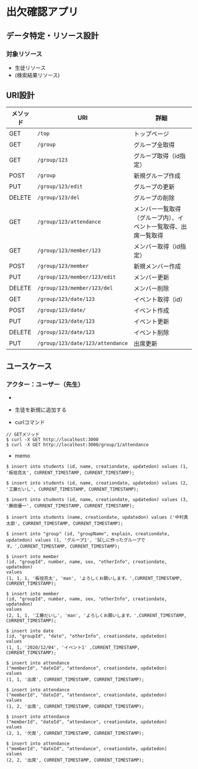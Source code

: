 # 出欠確認アプリ

## データ特定・リソース設計
### 対象リソース
* 生徒リソース
* (検索結果リソース)

## URI設計

|メソッド|URI|詳細|
|-|-|-|
|GET|`/top`|トップページ|
|GET|`/group`|グループ全取得|
|GET|`/group/123`|グループ取得（id指定）|
|POST|`/group`|新規グループ作成|
|PUT|`/group/123/edit`|グループの更新|
|DELETE|`/group/123/del`|グループの削除|
|GET|`/group/123/attendance`|メンバー一覧取得（グループ内）、イベント一覧取得、出席一覧取得|
|GET|`/group/123/member/123`|メンバー取得（id指定）|
|POST|`/group/123/member`|新規メンバー作成|
|PUT|`/group/123/member/123/edit`|メンバー更新|
|DELETE|`/group/123/member/123/del`|メンバー削除|
|GET|`/group/123/date/123`|イベント取得（id）|
|POST|`/group/123/date/`|イベント作成|
|PUT|`/group/123/date/123`|イベント更新|
|DELETE|`/group/123/date/123`|イベント削除|
|PUT|`/group/123/date/123/attendance`|出席更新|


## ユースケース
### アクター：ユーザー（先生）
* 
* 生徒を新規に追加する

* curlコマンド

```
// GETメソッド
$ curl -X GET http://localhost:3000
$ curl -X GET http://localhost:3000/group/1/attendance
```



* memo

```
$ insert into students (id, name, creationdate, updatedon) values (1, '板垣亮太', CURRENT_TIMESTAMP, CURRENT_TIMESTAMP);

$ insert into students (id, name, creationdate, updatedon) values (2, '工藤だいし', CURRENT_TIMESTAMP, CURRENT_TIMESTAMP);

$ insert into students (id, name, creationdate, updatedon) values (3, '藤田優一', CURRENT_TIMESTAMP, CURRENT_TIMESTAMP);

$ insert into students (name, creationdate, updatedon) values ('中村真太郎', CURRENT_TIMESTAMP, CURRENT_TIMESTAMP);

$ insert into "group" (id, "groupName", explain, creationdate, updatedon) values (1, 'グループ1', '試しに作ったグループです。',CURRENT_TIMESTAMP, CURRENT_TIMESTAMP);

$ insert into member 
(id, "groupId", number, name, sex, "otherInfo", creationdate, updatedon)
values
(1, 1, 1, '板垣亮太', 'man', 'よろしくお願いします。',CURRENT_TIMESTAMP, CURRENT_TIMESTAMP);

$ insert into member 
(id, "groupId", number, name, sex, "otherInfo", creationdate, updatedon)
values
(2, 1, 1, '工藤だいし', 'man', 'よろしくお願いします。',CURRENT_TIMESTAMP, CURRENT_TIMESTAMP);

$ insert into date 
(id, "groupId", "date", "otherInfo", creationdate, updatedon)
values
(1, 1, '2020/12/04', 'イベント1' ,CURRENT_TIMESTAMP, CURRENT_TIMESTAMP);

$ insert into attendance
("memberId", "dateId", "attendance", creationdate, updatedon)
values
(1, 1, '出席', CURRENT_TIMESTAMP, CURRENT_TIMESTAMP);

$ insert into attendance
("memberId", "dateId", "attendance", creationdate, updatedon)
values
(1, 2, '出席', CURRENT_TIMESTAMP, CURRENT_TIMESTAMP);

$ insert into attendance
("memberId", "dateId", "attendance", creationdate, updatedon)
values
(2, 1, '欠席', CURRENT_TIMESTAMP, CURRENT_TIMESTAMP);

$ insert into attendance
("memberId", "dateId", "attendance", creationdate, updatedon)
values
(2, 2, '出席', CURRENT_TIMESTAMP, CURRENT_TIMESTAMP);

```